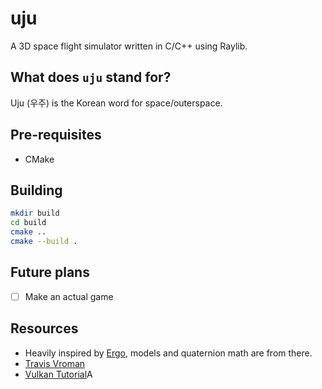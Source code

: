 # uju

A 3D space flight simulator written in C/C++ using Raylib.

## What does `uju` stand for?

Uju (우주) is the Korean word for space/outerspace.

## Pre-requisites

- CMake

## Building

```bash
mkdir build
cd build
cmake ..
cmake --build .
```

## Future plans

- [ ] Make an actual game

## Resources

- Heavily inspired by [Ergo](https://github.com/brihernandez/Ergo), models and quaternion math are from there.
- [Travis Vroman](https://www.youtube.com/watch?v=teg23SJlyl8)
- [Vulkan Tutorial](https://vulkan-tutorial.com/)A